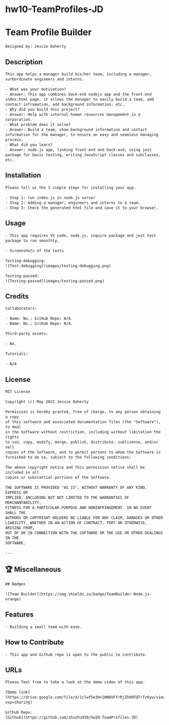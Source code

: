 # hw10-TeamProfiles-JD

# Team Profile Builder

    Designed by: Jessie Doherty

## Description

    This app helps a manager build his/her team, including a manager, surbordinate engineers and interns.

    - What was your motivation?
    - Answer: This app combines back-end nodejs app and the front-end index.html page, it allows the manager to easily build a team, add contact infromation, add background information, etc.
    - Why did you build this project?
    - Answer: Help with internal human resources management in a corporation.
    - What problem does it solve?
    - Answer: Build a team, show background information and contact information for the manager, to ensure an easy and seamless managing process.
    - What did you learn?
    - Answer: node.js app, linking front-end and back-end, using jest package for basic testing, writing JavaScript classes and subclasses, etc.

## Installation

    Please tell us the 3 simple steps for installing your app.

    - Step 1: run index.js in node.js server
    - Step 2: Adding a manager, engineers and interns to a team.
    - Step 3: Check the generated html file and save it to your browser.

## Usage

    - This app requires VS code, node.js, inquire package and jest test package to run smoothly.

    - Screenshots of the tests

    Testing-debugging:
    ![Test-debugging](images/testing-debugging.png)

    Testing-passed:
    ![Testing-passed](images/testing-passed.png)

## Credits

    Collaborators:

    - Name: No.; GitHub Repo: N/A.
    - Name: No.; GitHub Repo: N/A.

    Third-party assets:

    - No.

    Tutorials:

    - N/A

## License

    MIT License

    Copyright (c) May 2022 Jessie Doherty

    Permission is hereby granted, free of charge, to any person obtaining a copy
    of this software and associated documentation files (the "Software"), to deal
    in the Software without restriction, including without limitation the rights
    to use, copy, modify, merge, publish, distribute, sublicense, and/or sell
    copies of the Software, and to permit persons to whom the Software is
    furnished to do so, subject to the following conditions:

    The above copyright notice and this permission notice shall be included in all
    copies or substantial portions of the Software.

    THE SOFTWARE IS PROVIDED "AS IS", WITHOUT WARRANTY OF ANY KIND, EXPRESS OR
    IMPLIED, INCLUDING BUT NOT LIMITED TO THE WARRANTIES OF MERCHANTABILITY,
    FITNESS FOR A PARTICULAR PURPOSE AND NONINFRINGEMENT. IN NO EVENT SHALL THE
    AUTHORS OR COPYRIGHT HOLDERS BE LIABLE FOR ANY CLAIM, DAMAGES OR OTHER
    LIABILITY, WHETHER IN AN ACTION OF CONTRACT, TORT OR OTHERWISE, ARISING FROM,
    OUT OF OR IN CONNECTION WITH THE SOFTWARE OR THE USE OR OTHER DEALINGS IN THE
    SOFTWARE.

    ---

## 🏆 Miscellaneous

    ## Badges

    ![Team Builder](https://img.shields.io/badge/TeamBuilder-Node.js-orange)

## Features

    - Building a small team with ease.

## How to Contribute

    - This app and Github repo is open to the public to contribute.

## URLs

    Please feel free to take a look at the demo video of this app:

    [Demo link](https://drive.google.com/file/d/1clwf5e3Hv1WN8VFfrRjZh0HTQTrTzKyw/view?usp=sharing)

    Github Repo:
    [Github](https://github.com/zhuzhu930/hw10-TeamProfiles-JD)
